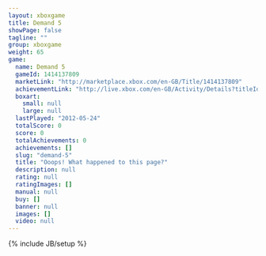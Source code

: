 ```yaml
---
layout: xboxgame
title: Demand 5
showPage: false
tagline: ""
group: xboxgame
weight: 65
game: 
  name: Demand 5
  gameId: 1414137809
  marketLink: "http://marketplace.xbox.com/en-GB/Title/1414137809"
  achievementLink: "http://live.xbox.com/en-GB/Activity/Details?titleId=1414137809"
  boxart: 
    small: null
    large: null
  lastPlayed: "2012-05-24"
  totalScore: 0
  score: 0
  totalAchievements: 0
  achievements: []
  slug: "demand-5"
  title: "Ooops! What happened to this page?"
  description: null
  rating: null
  ratingImages: []
  manual: null
  buy: []
  banner: null
  images: []
  video: null
---
```

{% include JB/setup %}